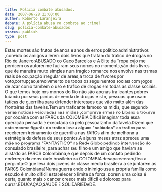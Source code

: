 ```yaml
---
title: Policia combate abusados.
date: 2007-06-28 21:00:00
author: Roberto Laranjeira
debate: A polícia abusa no combate ao crime?
slug: policia-combate-abusados
status: publish 
type: post
---
```


Estas mortes são frutos de anos e anos de erros politico administrativos ,convido os amigos a lerem dois livros que tratam do trafico de drogas no Rio de Janeiro:ABUSADO do Caco Barcelos e A Elite da Tropa cujo me perdoem os autorer me fugiram seus nomes no momento,são dois livros que de maneira muito simples num tragico romance nos envolve nas tramas reais de ocupação irregular de areas,a troca de favores por voto,corrupção,envolvimento de todos os seguimentos sociais com jogos de azar como tambem o uso e trafico de drogas em todas as classe sociais. O que temos hoje nos morros do Rio não são apenas traficantes pobres lutando por seus pontos de venda de drogas e sim, pessoas que usam tatícas de guerrilha para defender interesses que vão muito além das fronteiras das favelas.Tem um traficante famoso na midia, que segundo varias noticias veiculadas nas midias ,comprava armas no Libano e trocava por cocaína com as FARCs da COLOMBIA.Dificil imaginar toda essa operação pensada e executada só pelo pessoalzinho da favela.Dizem que este mesmo figurão do trafico levou alguns "soldados" do trafico para receberem treinamento de guerrilha nas FARCs afim de melhorar a estratégia de defesa de seus pontos.A alguns meses atraz apreceu uma mãe no programa "FANTASTICO" na Rede Globo,pedindo intervensão do consulado brasileiro ,para achar seu filho e um amigo que haviam se alistado as FARCS Colombiana,e que depois de um contato pedindo endereço do consulado brasileiro na COLOMBIA desapareceram,fica a pergunta:O que leva dois jovens de classe media brasileira a se juntarem as FARCS Colombiana?Numa guerra onde o inimigo usa a própria família como escudo é muito dificil estabelecer o limite da força, porem uma coisa é certa, quanto mais o cancer cresce mais dificil e doloroso para currar.EDUCAÇÃO,SAÚDE E SOLIDARIEDADE.

